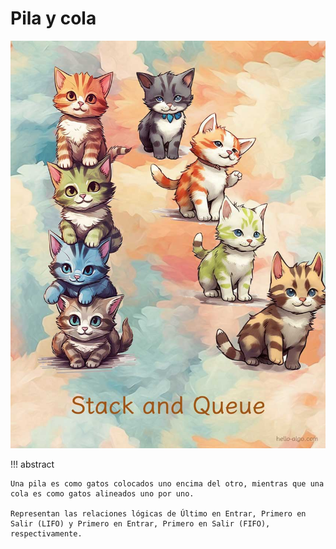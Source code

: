 # Pila y cola

![Pila y cola](../assets/covers/chapter_stack_and_queue.jpg)

!!! abstract

    Una pila es como gatos colocados uno encima del otro, mientras que una cola es como gatos alineados uno por uno.
    
    Representan las relaciones lógicas de Último en Entrar, Primero en Salir (LIFO) y Primero en Entrar, Primero en Salir (FIFO), respectivamente.
